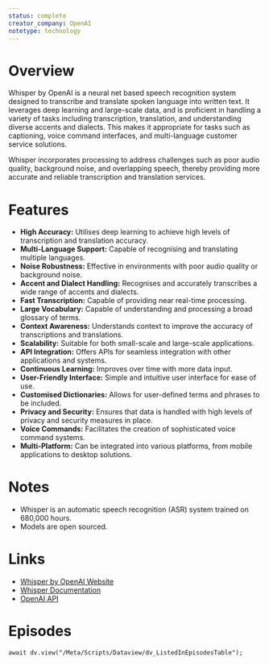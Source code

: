 ```yaml
---
status: complete
creator_company: OpenAI
notetype: technology
---
```

# Overview  
Whisper by OpenAI is a neural net based speech recognition system designed to transcribe and translate spoken language into written text. It leverages deep learning and large-scale data, and is proficient in handling a variety of tasks including transcription, translation, and understanding diverse accents and dialects. This makes it appropriate for tasks such as captioning, voice command interfaces, and multi-language customer service solutions.

Whisper incorporates processing to address challenges such as poor audio quality, background noise, and overlapping speech, thereby providing more accurate and reliable transcription and translation services.

# Features  
- **High Accuracy:** Utilises deep learning to achieve high levels of transcription and translation accuracy.
- **Multi-Language Support:** Capable of recognising and translating multiple languages.
- **Noise Robustness:** Effective in environments with poor audio quality or background noise.
- **Accent and Dialect Handling:** Recognises and accurately transcribes a wide range of accents and dialects.
- **Fast Transcription:** Capable of providing near real-time processing.
- **Large Vocabulary:** Capable of understanding and processing a broad glossary of terms.
- **Context Awareness:** Understands context to improve the accuracy of transcriptions and translations.
- **Scalability:** Suitable for both small-scale and large-scale applications.
- **API Integration:** Offers APIs for seamless integration with other applications and systems.
- **Continuous Learning:** Improves over time with more data input.
- **User-Friendly Interface:** Simple and intuitive user interface for ease of use.
- **Customised Dictionaries:** Allows for user-defined terms and phrases to be included.
- **Privacy and Security:** Ensures that data is handled with high levels of privacy and security measures in place.
- **Voice Commands:** Facilitates the creation of sophisticated voice command systems.
- **Multi-Platform:** Can be integrated into various platforms, from mobile applications to desktop solutions.

# Notes  
- Whisper is an automatic speech recognition (ASR) system trained on 680,000 hours.
- Models are open sourced.

# Links  
- [Whisper by OpenAI Website](https://openai.com/index/whisper/)
- [Whisper Documentation](https://openai.com/whisper/documentation/)
- [OpenAI API](https://openai.com/api/)
# Episodes
```dataviewjs
await dv.view("/Meta/Scripts/Dataview/dv_ListedInEpisodesTable");
```
